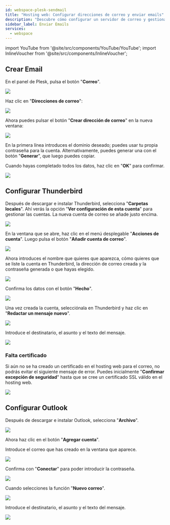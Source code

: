 ```yaml
---
id: webspace-plesk-sendmail
title: "Hosting web: Configurar direcciones de correo y enviar emails"
description: "Descubre cómo configurar un servidor de correo y gestionar cuentas de email para manejar tus comunicaciones de forma eficiente → Aprende más ahora"
sidebar_label: Enviar Emails
services:
  - webspace
---
```


import YouTube from '@site/src/components/YouTube/YouTube';
import InlineVoucher from '@site/src/components/InlineVoucher';

<YouTube videoId="x82zqEeAK1U" title="¡Cómo crear un SERVIDOR DE CORREO para tu HOSTING WEB ZAP!" description="¿Te enteras mejor cuando ves las cosas en acción? ¡Aquí te tenemos! Sumérgete en nuestro video que te lo explica todo. Ya sea que tengas prisa o prefieras aprender de la forma más entretenida posible." />

<InlineVoucher />

## Crear Email

En el panel de Plesk, pulsa el botón "**Correo**". 

![](https://screensaver01.zap-hosting.com/index.php/s/GW5ZNYS8bbZexz5/preview)

Haz clic en "**Direcciones de correo**":

![](https://screensaver01.zap-hosting.com/index.php/s/aZy6e5gnJHkwygf/preview)

Ahora puedes pulsar el botón "**Crear dirección de correo**" en la nueva ventana:

![](https://screensaver01.zap-hosting.com/index.php/s/z7DtGHTMzqwrez2/preview)

En la primera línea introduces el dominio deseado; puedes usar tu propia contraseña para la cuenta.
Alternativamente, puedes generar una con el botón "**Generar**", que luego puedes copiar.

Cuando hayas completado todos los datos, haz clic en "**OK**" para confirmar.

![](https://screensaver01.zap-hosting.com/index.php/s/S3T9kw6zPRZNqRt/preview)

## Configurar Thunderbird

Después de descargar e instalar Thunderbird, selecciona "**Carpetas locales**".
Ahí verás la opción "**Ver configuración de esta cuenta**" para gestionar las cuentas. La nueva cuenta de correo se añade justo encima.

![](https://screensaver01.zap-hosting.com/index.php/s/QGeLpcdBNd7rd9n/preview)

En la ventana que se abre, haz clic en el menú desplegable "**Acciones de cuenta**".
Luego pulsa el botón "**Añadir cuenta de correo**".

![](https://screensaver01.zap-hosting.com/index.php/s/4N9YrKAafBBAfP2/preview)

Ahora introduces el nombre que quieres que aparezca, cómo quieres que se liste la cuenta en Thunderbird, la dirección de correo creada y la contraseña generada o que hayas elegido.

![](https://screensaver01.zap-hosting.com/index.php/s/CDYQHGAYq2L4yKB/preview)

Confirma los datos con el botón "**Hecho**".

![](https://screensaver01.zap-hosting.com/index.php/s/btPrsCHP8357jG9/preview)

Una vez creada la cuenta, selecciónala en Thunderbird y haz clic en "**Redactar un mensaje nuevo**".

![](https://screensaver01.zap-hosting.com/index.php/s/ge2HA4W4S3aFo8Z/preview)

Introduce el destinatario, el asunto y el texto del mensaje.

![](https://screensaver01.zap-hosting.com/index.php/s/ierqng63tLe4j86/preview)

### Falta certificado

Si aún no se ha creado un certificado en el hosting web para el correo, no podrás evitar el siguiente mensaje de error.
Puedes inicialmente "**Confirmar excepción de seguridad**" hasta que se cree un certificado SSL válido en el hosting web.

![](https://screensaver01.zap-hosting.com/index.php/s/3GLdResJW7KMYPj/preview)

## Configurar Outlook

Después de descargar e instalar Outlook, selecciona "**Archivo**".

![](https://screensaver01.zap-hosting.com/index.php/s/3R9NkE3iQTTKJgW/preview)

Ahora haz clic en el botón "**Agregar cuenta**".

Introduce el correo que has creado en la ventana que aparece.

![](https://screensaver01.zap-hosting.com/index.php/s/b7kbk6aHaMtRqxC/preview)

Confirma con "**Conectar**" para poder introducir la contraseña.

![](https://screensaver01.zap-hosting.com/index.php/s/sZAgJgkBaRaRrm5/preview)

Cuando selecciones la función "**Nuevo correo**".

![](https://screensaver01.zap-hosting.com/index.php/s/TGwLJ8cRXwH8FEq/preview)

Introduce el destinatario, el asunto y el texto del mensaje.

![](https://screensaver01.zap-hosting.com/index.php/s/2Fi2BW7E2xajftF/preview)

<InlineVoucher />